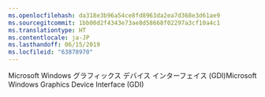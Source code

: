 ```yaml
---
ms.openlocfilehash: da318e3b96a54ce8fd8963da2ea7d368e3d61ae9
ms.sourcegitcommit: 1bb00d2f4343e73ae8d58668f02297a3cf10a4c1
ms.translationtype: HT
ms.contentlocale: ja-JP
ms.lasthandoff: 06/15/2019
ms.locfileid: "63878970"
---
```

<span data-ttu-id="19327-101">Microsoft Windows グラフィックス デバイス インターフェイス (GDI)</span><span class="sxs-lookup"><span data-stu-id="19327-101">Microsoft Windows Graphics Device Interface (GDI)</span></span>